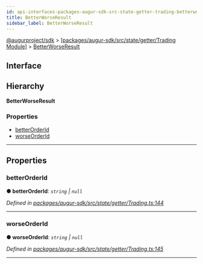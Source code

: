 ```yaml
---
id: api-interfaces-packages-augur-sdk-src-state-getter-trading-betterworseresult
title: BetterWorseResult
sidebar_label: BetterWorseResult
---
```


[@augurproject/sdk](api-readme.md) > [[packages/augur-sdk/src/state/getter/Trading Module]](api-modules-packages-augur-sdk-src-state-getter-trading-module.md) > [BetterWorseResult](api-interfaces-packages-augur-sdk-src-state-getter-trading-betterworseresult.md)

## Interface

## Hierarchy

**BetterWorseResult**

### Properties

* [betterOrderId](api-interfaces-packages-augur-sdk-src-state-getter-trading-betterworseresult.md#betterorderid)
* [worseOrderId](api-interfaces-packages-augur-sdk-src-state-getter-trading-betterworseresult.md#worseorderid)

---

## Properties

<a id="betterorderid"></a>

###  betterOrderId

**● betterOrderId**: *`string` \| `null`*

*Defined in [packages/augur-sdk/src/state/getter/Trading.ts:144](https://github.com/AugurProject/augur/blob/0ea8996003/packages/augur-sdk/src/state/getter/Trading.ts#L144)*

___
<a id="worseorderid"></a>

###  worseOrderId

**● worseOrderId**: *`string` \| `null`*

*Defined in [packages/augur-sdk/src/state/getter/Trading.ts:145](https://github.com/AugurProject/augur/blob/0ea8996003/packages/augur-sdk/src/state/getter/Trading.ts#L145)*

___

